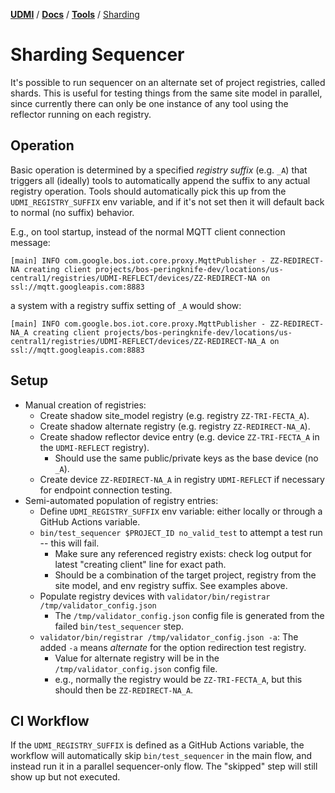 [**UDMI**](../../) / [**Docs**](../) / [**Tools**](./) / [Sharding](#)

# Sharding Sequencer

It's possible to run sequencer on an alternate set of project registries, called shards. This is
useful for testing things from the same site model in parallel, since currently there can only
be one instance of any tool using the reflector running on each registry.

## Operation

Basic operation is determined by a specified _registry suffix_ (e.g. `_A`) that triggers all (ideally) tools
to automatically append the suffix to any actual registry operation. Tools should automatically pick this
up from the `UDMI_REGISTRY_SUFFIX` env variable, and if it's not set then it will default back to normal
(no suffix) behavior.

E.g., on tool startup, instead of the normal MQTT client connection message:

```
[main] INFO com.google.bos.iot.core.proxy.MqttPublisher - ZZ-REDIRECT-NA creating client projects/bos-peringknife-dev/locations/us-central1/registries/UDMI-REFLECT/devices/ZZ-REDIRECT-NA on ssl://mqtt.googleapis.com:8883
```
a system with a registry suffix setting of `_A` would show:
```
[main] INFO com.google.bos.iot.core.proxy.MqttPublisher - ZZ-REDIRECT-NA_A creating client projects/bos-peringknife-dev/locations/us-central1/registries/UDMI-REFLECT/devices/ZZ-REDIRECT-NA_A on ssl://mqtt.googleapis.com:8883
```

## Setup

- Manual creation of registries:
  - Create shadow site_model registry (e.g. registry `ZZ-TRI-FECTA_A`).
  - Create shadow alternate registry (e.g. registry `ZZ-REDIRECT-NA_A`).
  - Create shadow reflector device entry (e.g. device `ZZ-TRI-FECTA_A` in the `UDMI-REFLECT` registry).
    - Should use the same public/private keys as the base device (no `_A`).
  - Create device `ZZ-REDIRECT-NA_A` in registry `UDMI-REFLECT` if necessary for endpoint connection testing.
- Semi-automated population of registry entries:
  - Define `UDMI_REGISTRY_SUFFIX` env variable: either locally or through a GitHub Actions variable.
  - `bin/test_sequencer $PROJECT_ID no_valid_test` to attempt a test run -- this will fail.
    - Make sure any referenced registry exists: check log output for latest "creating client" line for exact path.
    - Should be a combination of the target project, registry from the site model, and env registry suffix. See examples above.
  - Populate registry devices with `validator/bin/registrar /tmp/validator_config.json`
    - The `/tmp/validator_config.json` config file is generated from the failed `bin/test_sequencer` step.
  - `validator/bin/registrar /tmp/validator_config.json -a`: The added `-a` means _alternate_ for the option redirection test registry.
    - Value for alternate registry will be in the `/tmp/validator_config.json` config file.
    - e.g., normally the registry would be `ZZ-TRI-FECTA_A`, but this should then be `ZZ-REDIRECT-NA_A`.

## CI Workflow

If the `UDMI_REGISTRY_SUFFIX` is defined as a GitHub Actions variable, the workflow will automatically skip `bin/test_sequencer` in the
main flow, and instead run it in a parallel sequencer-only flow. The "skipped" step will still show up but not executed.
